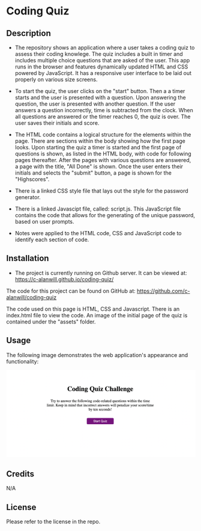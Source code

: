 # Coding Quiz

## Description

* The repository shows an application where a user takes a coding quiz to assess their coding knowlege.  The quiz includes a built in timer and includes multiple choice questions that are asked of the user.  This app runs in the browser and features dynamically updated HTML and CSS powered by JavaScript.  It has a responsive user interface to be laid out properly on various size screens.

* To start the quiz, the user clicks on the "start" button.  Then a a timer starts and the user is presented with a question.  Upon answering the question, the user is presented with another question.  If the user answers a question incorrectly, time is subtracted from the clock.  When all questions are answered or the timer reaches 0, the quiz is over.  The user saves their initials and score.

* The HTML code contains a logical structure for the elements within the page.  There are sections within the body showing how the first page looks.  Upon starting the quiz a timer is started and the first page of questions is shown, as listed in the HTML body, with code for following pages thereafter.  After the pages with various questions are answered, a page with the title, "All Done" is shown.  Once the user enters their initials and selects the "submit" button, a page is shown for the "Highscores".  

* There is a linked CSS style file that lays out the style for the password generator.

* There is a linked Javascipt file, called: script.js.  This JavaScript file contains the code that allows for the generating of the unique password, based on user prompts. 

* Notes were applied to the HTML code, CSS and JavaScript code to identify each section of code. 


## Installation

* The project is currently running on Github server.  It can be viewed at: https://c-alanwill.github.io/coding-quiz/

The code for this project can be found on GitHub at: https://github.com/c-alanwill/coding-quiz

The code used on this page is HTML, CSS and Javascript.  There is an index.html file to view the code.  An image of the initial page of the quiz is contained under the "assets" folder.

## Usage

The following image demonstrates the web application's appearance and functionality:

![Quiz Page](./Assets/04-web-api.png)

## Credits

N/A

## License

Please refer to the license in the repo.